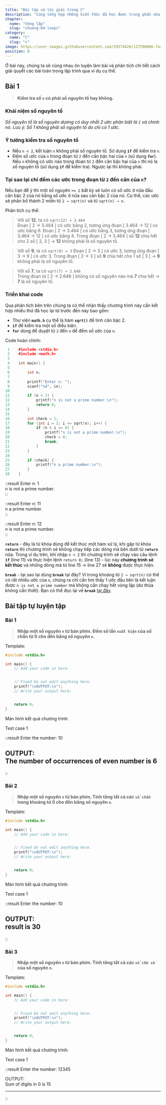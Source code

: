 ```yaml
---
title: "Bài tập và lời giải trong C"
description: "Cùng tổng hợp những kiến thức đã học được trong phần vừa rồi bằng cách giải các bài tập đơn giản trong phần này nào."
chapter:
  name: "Vòng lặp"
  slug: "chuong-04-loops"
category:
  name: "C"
  slug: "c"
image: https://user-images.githubusercontent.com/29374426/127596066-fa46df01-982f-4a72-b6d1-f7d8f5c5a9b3.png
position: 8
---
```


Ở bài này, chúng ta sẽ cùng nhau ôn luyện làm bài và phân tích chi tiết cách giải quyết các bài toán trong lập trình qua ví dụ cụ thể.

## Bài 1

> **Kiểm tra số `n` có phải số nguyên tố hay không.**

### Khái niệm số nguyên tố

_Số nguyên tố là số nguyên dương có duy nhất 2 ước phân biệt là `1` và chính nó. Lưu ý: Số 1 không phải số nguyên tố do chỉ có 1 ước._

### Ý tưởng kiểm tra số nguyên tố

- Nếu `n < 2`, kết luận `n` không phải số nguyên tố. Sử dụng **`if`** để kiểm tra `n`.
- Đếm số ước của `n` trong đoạn từ `2` đến căn bậc hai của `n` (sử dụng **`for`**). Nếu `n` không có ước nào trong đoạn từ `2` đến căn bậc hai của `n` thì nó là số nguyên tố (sử dụng **`if`** để kiểm tra). Ngược lại thì không phải.

### Tại sao lại chỉ đếm các ước trong đoạn từ `2` đến căn của `n`?

Nếu bạn để ý thì một số nguyên `>= 2` bất kỳ sẽ luôn có số ước ở nửa đầu căn bậc 2 của nó bằng số ước ở nửa sau căn bậc 2 của nó. Cụ thể, các ước sẽ phân bố thành 2 miền từ `2 → sqrt(n)` và từ `sqrt(n) → n`.

Phân tích cụ thể:

> Với số **12**, ta có `sqrt(12) ≈ 3.464`  
> Đoạn [ 2 → 3.464 ] có ước bằng 2, tương ứng đoạn [ 3.464 → 12 ] có ước bằng 6.
> Đoạn [ 2 → 3.464 ] có ước bằng 3, tương ứng đoạn [ 3.464 → 12 ] có ước bằng 4.
> Trong đoạn [ 2 → 3.464 ] số **12** chia hết cho 2 số [ 2, 3 ] → **12** không phải là số nguyên tố.

> Với số **9**, ta có `sqrt(9) = 3`
> Đoạn [ 2 → 3 ] có ước 3, tương ứng đoạn [ 3 → 9 ] có ước 3.
> Trong đoạn [ 2 → 3 ] số **9** chia hết cho 1 số [ 3 ] → **9** không phải là số nguyên tố.

> Với số **7**, ta có `sqrt(7) ≈ 2.646`  
> Trong đoạn từ [ 2 → 2.646 ] không có số nguyên nào mà **7** chia hết → **7** là số nguyên tố.

### Triển khai code

Qua phân tích bên trên chúng ta có thể nhận thấy chương trình này cần kết hợp nhiều thứ đã học lại từ trước đến này bao gồm:

- Thư viện **`math.h`** cụ thể là hàm **`sqrt()`** để tính căn bậc 2.
- **`if`** để kiểm tra một số điều kiện.
- **`for`** dùng để duyệt từ `2` đến `n` để đếm số ước của `n`.

Code hoàn chỉnh:

```cpp
 1    #include <stdio.h>
 2    #include <math.h>
 3
 4    int main() {
 5
 6        int n;
 7
 8        printf("Enter n: ");
 9        scanf("%d", &n);
10
11        if (n < 2) {
12            printf("n is not a prime number.\n");
13            return 0;
14        }
15
16        int check = 1;
17        for (int i = 2; i <= sqrt(n); i++) {
18            if (n % i == 0) {
19                printf("n is not a prime number.\n");
20                check = 0;
21                break;
22            }
23        }
24
25        if (check) {
26            printf("n a prime number.\n");
27        }
28    }
```

::result
Enter n: 1</br>
n is not a prime number.</br>
::

::result
Enter n: 11</br>
n a prime number.</br>
::

::result
Enter n: 12</br>
n is not a prime number.</br>
::

**`return`** - đây là từ khóa dùng để kết thúc một hàm xử lý, khi gặp từ khóa **`return`** thì chương trình sẽ không chạy tiếp các dòng mã bên dưới từ **`return`** nữa. Trong ví dụ trên, khi nhập `n < 2` thì chương trình sẽ chạy vào câu lệnh **`if`** (line 11) và thực hiện lệnh `return 0;` (line 13) - lúc này **chương trình sẽ kết thúc** và những dòng mã từ line 15 → line 27 sẽ **không** được thực hiện.

**`break`** - tại sao lại dùng **`break`** tại đây? Vì trong khoảng từ `2 → sqrt(n)` có thể có rất nhiều ước của `n`, chúng ra chỉ cần tìm thấy 1 ước đầu tiên là kết luận được `n is not a prime number` mà không cần chạy hết vòng lặp (dư thừa không cần thiết). Bạn có thể đọc lại về **`break`** [tại đây](/bai-viet/c/cau-lenh-break-trong-c).

## Bài tập tự luyện tập

### Bài 1

> **Nhập một số nguyên `n` từ bàn phím. Đếm số lần `xuất hiện` của số chẵn từ 0 cho đến bằng số nguyên `n`.**

Template:

```cpp
#include <stdio.h>

int main() {
    // Add your code in here:


    // Fixed Do not edit anything here.
    printf("\nOUTPUT:\n");
    // Write your output here:


    return 0;
}
```

Màn hình kết quả chương trình:

Test case 1

::result
Enter the number: 10</br>

OUTPUT:</br>
The number of occurrences of even number is 6</br>
--------------------------------
::

### Bài 2

> **Nhập một số nguyên `n` từ bàn phím. Tính tổng tất cả các `số chẵn` trong khoảng từ 0 cho đến bằng số nguyên `n`.**

Template:

```cpp
#include <stdio.h>

int main() {
    // Add your code in here:


    // Fixed Do not edit anything here.
    printf("\nOUTPUT:\n");
    // Write your output here:


    return 0;
}
```

Màn hình kết quả chương trình:

Test case 1

::result
Enter the number: 10</br>

OUTPUT:</br>
result is 30</br>
--------------------------------
::

### Bài 3

> **Nhập một số nguyên `n` từ bàn phím. Tính tổng tất cả các `số chữ số ` của số nguyên `n`.**

Template:

```cpp
#include <stdio.h>

int main() {
    // Add your code in here:


    // Fixed Do not edit anything here.
    printf("\nOUTPUT:\n");
    // Write your output here:


    return 0;
}
```

Màn hình kết quả chương trình:

Test case 1

::result
Enter the number: 12345</br>

OUTPUT:</br>
Sum of digits in 0 is 15</br>

--------------------------------
::
